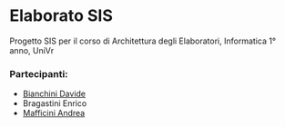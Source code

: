 # Elaborato SIS
Progetto SIS per il corso di Architettura degli Elaboratori, Informatica 1° anno, UniVr

### Partecipanti:

- [Bianchini Davide](https://github.com/bianchinidavide)
- Bragastini Enrico
- [Mafficini Andrea](https://github.com/maffo01)
